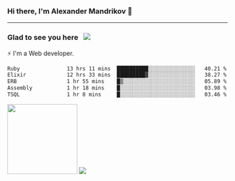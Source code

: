 ### Hi there, I'm Alexander Mandrikov 👋

- - -

### Glad to see you here &nbsp; ![](https://komarev.com/ghpvc/?username=nunsez&color=blue&label=visitors)

⚡ I'm a Web developer.

<!--✨ My GitHub <a href="https://nunsez.github.io/" target="_blank">resume link</a>-->

<!--
**nunsez/nunsez** is a ✨ _special_ ✨ repository because its `README.md` (this file) appears on your GitHub profile.

Here are some ideas to get you started:

- 🔭 I’m currently working on ...
- 🌱 I’m currently learning ...
- 👯 I’m looking to collaborate on ...
- 🤔 I’m looking for help with ...
- 💬 Ask me about ...
- 📫 How to reach me: ...
- 😄 Pronouns: ...
- ⚡ Fun fact: ...
-->


<!--START_SECTION:waka-->

```txt
Ruby               13 hrs 11 mins  ██████████░░░░░░░░░░░░░░░   40.21 %
Elixir             12 hrs 33 mins  █████████▓░░░░░░░░░░░░░░░   38.27 %
ERB                1 hr 55 mins    █▒░░░░░░░░░░░░░░░░░░░░░░░   05.89 %
Assembly           1 hr 18 mins    █░░░░░░░░░░░░░░░░░░░░░░░░   03.98 %
TSQL               1 hr 8 mins     █░░░░░░░░░░░░░░░░░░░░░░░░   03.46 %
```

<!--END_SECTION:waka-->

<span>
<img height="160em" src="https://github-readme-stats-nunsez.vercel.app/api?username=nunsez&show_icons=true&count_private=true&hide_border=true&hide=issues" />
<img src="https://github-readme-stats-nunsez.vercel.app/api/top-langs/?username=nunsez&layout=compact&hide_border=true" />
</span>

<!--
[![willianrod's wakatime stats](https://github-readme-stats.vercel.app/api/wakatime?username=nunsez&hide_border=true)](https://github.com/anuraghazra/github-readme-stats)
-->
